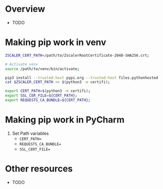 # Overview
- TODO


# Making pip work in venv
```sh
ZSCALER_CERT_PATH=/path/to/ZscalerRootCertificate-2048-SHA256.crt;

# Activate venv
source /path/to/venv/bin/activate;

pip3 install --trusted-host pypi.org --trusted-host files.pythonhosted.org certifi;
cat $ZSCALER_CERT_PATH >> $(python3 -m certifi);

export CERT_PATH=$(python3 -m certifi);
export SSL_CER_FILE=${CERT_PATH};
export REQUESTS_CA_BUNDLE=${CERT_PATH};
```


# Making pip work in PyCharm
1. Set Path variables
    - `CERT_PATH=`
    - `REQUESTS_CA_BUNDLE=`
    - `SSL_CERT_FILE=`


# Other resources
- TODO
